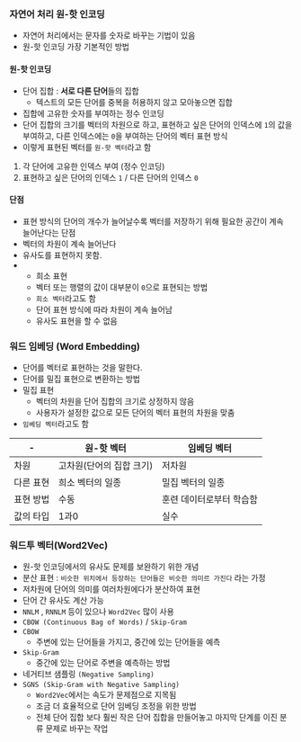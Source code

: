 ### 자연어 처리 원-핫 인코딩
- 자연어 처리에서는 문자를 숫자로 바꾸는 기법이 있음
 - 원-핫 인코딩 가장 기본적인 방법

#### 원-핫 인코딩
- 단어 집합 : **서로 다른 단어**들의 집합
  - 텍스트의 모든 단어를 중복을 허용하지 않고 모아놓으면 집합
- 집합에 고유한 숫자를 부여하는 정수 인코딩
- 단어 집합의 크기를 벡터의 차원으로 하고, 표현하고 싶은 단어의 인덱스에 `1`의 값을 부여하고, 다른 인덱스에는 `0`을 부여하는 단어의 벡터 표현 방식
- 이렇게 표현된 벡터를 `원-핫 벡터`라고 함
1. 각 단어에 고유한 인덱스 부여 (정수 인코딩)
2. 표현하고 싶은 단어의 인덱스 `1` / 다른 단어의 인덱스 `0`

#### 단점
- 표현 방식의 단어의 개수가 늘어날수록 벡터를 저장하기 위해 필요한 공간이 계속 늘어난다는 단점
- 벡터의 차원이 계속 늘어난다
- 유사도를 표현하지 못함.
- - 희소 표현
  - 벡터 또는 행렬의 값이 대부분이 `0`으로 표현되는 방법
  - `희소 벡터`라고도 함
  - 단어 표현 방식에 따라 차원이 계속 늘어남
  - 유사도 표현을 할 수 없음

### 워드 임베딩 (Word Embedding)
- 단어를 벡터로 표현하는 것을 말한다.
- 단어를 밀집 표현으로 변환하는 방법
- 밀집 표현
  - 벡터의 차원을 단어 집합의 크기로 상정하지 않음
  - 사용자가 설정한 값으로 모든 단어의 벡터 표현의 차원을 맞춤
- `임베딩 벡터`라고도 함

|-|원-핫 벡터|임베딩 벡터
|---|---|---|
|차원|고차원(단어의 집합 크기)|저차원|
|다른 표현|희소 벡터의 일종|밀집 벡터의 일종|
|표현 방법|수동|훈련 데이터로부터 학습함|
|값의 타입|1과0|실수|

### 워드투 벡터(Word2Vec)
- 원-핫 인코딩에서의 유사도 문제를 보완하기 위한 개념
- 분산 표현 : `비슷한 위치에서 등장하는 단어들은 비슷한 의미르 가진다` 라는 가정
- 저차원에 단어의 의미를 여러차원에다가 분산하여 표현
- 단어 간 유사도 계산 가능
- `NNLM` , `RNNLM` 등이 있으나 `Word2Vec` 많이 사용
- `CBOW (Continuous Bag of Words)` / `Skip-Gram`
- `CBOW`
  - 주변에 있는 단어들을 가지고, 중간에 있는 단어들을 예측
- `Skip-Gram`
  - 중간에 있는 단어로 주변을 예측하는 방법
- 네거티브 샘플링 `(Negative Sampling)`
- `SGNS (Skip-Gram with Negative Sampling)`
  - `Word2Vec`에서는 속도가 문제점으로 지목됨
  - 조금 더 효율적으로 단어 임베딩 조정을 위한 방법
  - 전체 단어 집합 보다 훨씬 작은 단어 집합을 만들어놓고 마지막 단계를 이진 분류 문제로 바꾸는 작업